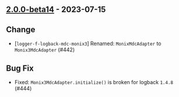 ## [2.0.0-beta14](https://github.com/Kevin-Lee/logger-f/issues?q=is%3Aissue+is%3Aclosed+milestone%3Av2-m1+closed%3A2023-07-08..2023-07-15) - 2023-07-15

## Change
* [`logger-f-logback-mdc-monix3`] Renamed: `MonixMdcAdapter` to `Monix3MdcAdapter` (#442)
 
## Bug Fix
* Fixed: `Monix3MdcAdapter.initialize()` is broken for logback `1.4.8` (#444)
